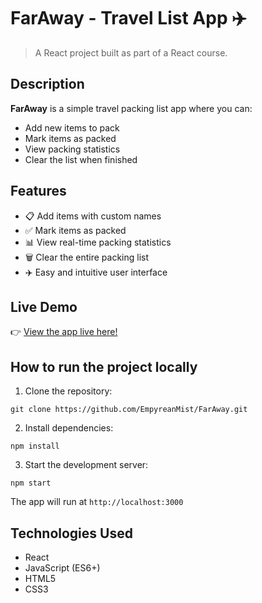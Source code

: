 # FarAway - Travel List App ✈️

> A React project built as part of a React course.

## Description

**FarAway** is a simple travel packing list app where you can:

- Add new items to pack
- Mark items as packed
- View packing statistics
- Clear the list when finished


## Features

- 📋 Add items with custom names
- ✅ Mark items as packed
- 📊 View real-time packing statistics
- 🗑️ Clear the entire packing list
- ✈️ Easy and intuitive user interface

## Live Demo

👉 [View the app live here!](https://empyreanmist.github.io/FarAway)


## How to run the project locally

1. Clone the repository:

```
git clone https://github.com/EmpyreanMist/FarAway.git
```

2. Install dependencies:

```
npm install
```

3. Start the development server:

```
npm start
```

The app will run at `http://localhost:3000`

## Technologies Used

- React 
- JavaScript (ES6+)
- HTML5
- CSS3
